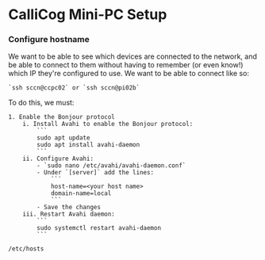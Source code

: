 CalliCog Mini-PC Setup
======================

### Configure hostname

We want to be able to see which devices are connected to the network, and be
able to connect to them without having to remember (or even know!) which IP
they're configured to use. We want to be able to connect like so:

    `ssh sccn@ccpc02` or `ssh sccn@pi02b`

To do this, we must:

    1. Enable the Bonjour protocol
        i. Install Avahi to enable the Bonjour protocol:
            ```
            sudo apt update
            sudo apt install avahi-daemon
            ```
        ii. Configure Avahi:
            - `sudo nano /etc/avahi/avahi-daemon.conf`
            - Under `[server]` add the lines:
                ```
                host-name=<your host name>
                domain-name=local
                ```
            - Save the changes
        iii. Restart Avahi daemon:
            ```
            sudo systemctl restart avahi-daemon
            ```

`/etc/hosts`

